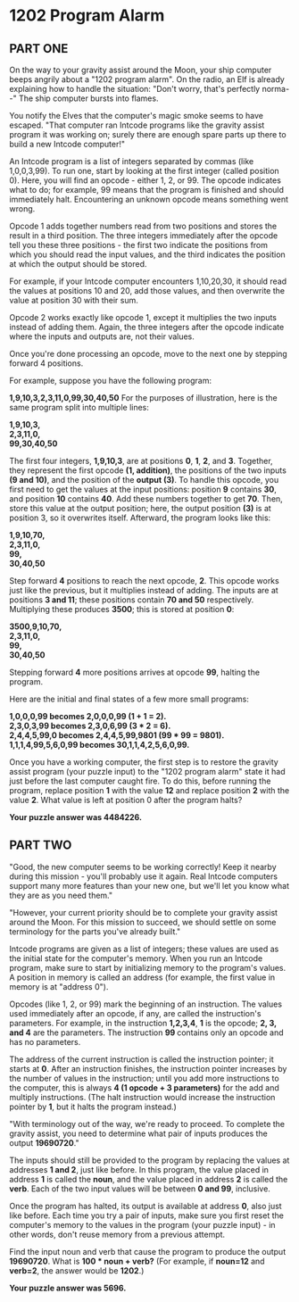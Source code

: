 <h1>1202 Program Alarm</h1>

<h2>PART ONE</h2>

<p>On the way to your gravity assist around the Moon, your ship computer beeps angrily about a "1202 program alarm". On the radio, an Elf is already explaining how to handle the situation: "Don't worry, that's perfectly norma--" The ship computer bursts into flames.</p>

<p>You notify the Elves that the computer's magic smoke seems to have escaped. "That computer ran Intcode programs like the gravity assist program it was working on; surely there are enough spare parts up there to build a new Intcode computer!"</p>

<p>An Intcode program is a list of integers separated by commas (like 1,0,0,3,99). To run one, start by looking at the first integer (called position 0). Here, you will find an opcode - either 1, 2, or 99. The opcode indicates what to do; for example, 99 means that the program is finished and should immediately halt. Encountering an unknown opcode means something went wrong.</p>

<p>Opcode 1 adds together numbers read from two positions and stores the result in a third position. The three integers immediately after the opcode tell you these three positions - the first two indicate the positions from which you should read the input values, and the third indicates the position at which the output should be stored.</p>

<p>For example, if your Intcode computer encounters 1,10,20,30, it should read the values at positions 10 and 20, add those values, and then overwrite the value at position 30 with their sum.</p>

<p>Opcode 2 works exactly like opcode 1, except it multiplies the two inputs instead of adding them. Again, the three integers after the opcode indicate where the inputs and outputs are, not their values.</p>

<p>Once you're done processing an opcode, move to the next one by stepping forward 4 positions.</p>

<p>For example, suppose you have the following program:</p>
<p>
<strong>1,9,10,3,2,3,11,0,99,30,40,50</strong>
For the purposes of illustration, here is the same program split into multiple lines:
</p>
<p><strong>1,9,10,3,<br>
    2,3,11,0,<br>
    99,30,40,50<br></strong>



The first four integers, <strong>1,9,10,3</strong>, are at positions <strong>0</strong>, <strong>1</strong>, <strong>2</strong>, and <strong>3</strong>. Together, they represent the first opcode <strong>(1, addition)</strong>, the positions of the two inputs <strong>(9 and 10)</strong>, and the position of the <strong>output (3)</strong>. To handle this opcode, you first need to get the values at the input positions: position <strong>9</strong> contains <strong>30</strong>, and position <strong>10</strong> contains <strong>40</strong>. Add these numbers together to get <strong>70</strong>. Then, store this value at the output position; here, the output position <strong>(3)</strong> is at position 3, so it overwrites itself. Afterward, the program looks like this:

<p><strong>1,9,10,70,<br>
2,3,11,0,<br>
99,<br>
30,40,50<br></strong></p>

Step forward <strong>4</strong> positions to reach the next opcode, <strong>2</strong>. This opcode works just like the previous, but it multiplies instead of adding. The inputs are at positions <strong>3 and 11</strong>; these positions contain <strong>70 and 50</strong> respectively. Multiplying these produces <strong>3500</strong>; this is stored at position <strong>0</strong>:

<p><strong>3500,9,10,70,<br>
2,3,11,0,<br>
99,<br>
30,40,50<br></strong></p>
<p>Stepping forward <strong>4</strong> more positions arrives at opcode <strong>99</strong>, halting the program.</p>

<p>Here are the initial and final states of a few more small programs:</p>
<p>
<strong>
1,0,0,0,99 becomes 2,0,0,0,99 (1 + 1 = 2). <br>
2,3,0,3,99 becomes 2,3,0,6,99 (3 * 2 = 6). <br>
2,4,4,5,99,0 becomes 2,4,4,5,99,9801 (99 * 99 = 9801).<br>
1,1,1,4,99,5,6,0,99 becomes 30,1,1,4,2,5,6,0,99.<br>
</strong>
</p>

<p>Once you have a working computer, the first step is to restore the gravity assist program (your puzzle input) to the "1202 program alarm" state it had just before the last computer caught fire. To do this, before running the program, replace position <strong>1</strong> with the value <strong>12</strong> and replace position <strong>2</strong> with the value <strong>2</strong>. What value is left at position 0 after the program halts?</p>

<strong>Your puzzle answer was 4484226.</strong>

<h2>PART TWO</h2>
<p>
"Good, the new computer seems to be working correctly! Keep it nearby during this mission - you'll probably use it again. Real Intcode computers support many more features than your new one, but we'll let you know what they are as you need them."
</p>

<p>"However, your current priority should be to complete your gravity assist around the Moon. For this mission to succeed, we should settle on some terminology for the parts you've already built."</p>

<p>Intcode programs are given as a list of integers; these values are used as the initial state for the computer's memory. When you run an Intcode program, make sure to start by initializing memory to the program's values. A position in memory is called an address (for example, the first value in memory is at "address 0").</p>

<p>Opcodes </strong>(like 1, 2, or 99)</strong> mark the beginning of an instruction. The values used immediately after an opcode, if any, are called the instruction's parameters. For example, in the instruction <strong>1,2,3,4</strong>, <strong>1</strong> is the opcode; <strong>2, 3, and 4</strong> are the parameters. The instruction <strong>99 </strong>contains only an opcode and has no parameters.</p>

<p>The address of the current instruction is called the instruction pointer; it starts at <strong>0</strong>. After an instruction finishes, the instruction pointer increases by the number of values in the instruction; until you add more instructions to the computer, this is always <strong>4 (1 opcode + 3 parameters)</strong> for the add and multiply instructions. (The halt instruction would increase the instruction pointer by <strong>1</strong>, but it halts the program instead.)</p>

<p>"With terminology out of the way, we're ready to proceed. To complete the gravity assist, you need to determine what pair of inputs produces the output <strong>19690720</strong>."</p>

<p>The inputs should still be provided to the program by replacing the values at addresses <strong>1 and 2</strong>, just like before. In this program, the value placed in address <strong>1</strong> is called the <strong>noun</strong>, and the value placed in address <strong>2</strong> is called the <strong>verb</strong>. Each of the two input values will be between <strong>0 and 99</strong>, inclusive.</p>

<p>Once the program has halted, its output is available at address <strong>0</strong>, also just like before. Each time you try a pair of inputs, make sure you first reset the computer's memory to the values in the program (your puzzle input) - in other words, don't reuse memory from a previous attempt.</p>

<p>Find the input noun and verb that cause the program to produce the output <strong>19690720</strong>. What is <strong>100 * noun + verb?</strong> (For example, if <strong>noun=12</strong> and<strong> verb=2</strong>, the answer would be <strong>1202</strong>.)</p>

<strong>Your puzzle answer was 5696.</strong>